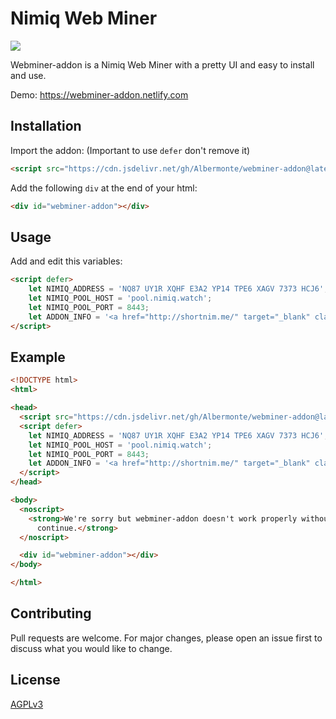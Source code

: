 # Nimiq Web Miner
[![](https://data.jsdelivr.com/v1/package/gh/Albermonte/webminer-addon/badge)](https://www.jsdelivr.com/package/gh/Albermonte/webminer-addon)

Webminer-addon is a Nimiq Web Miner with a pretty UI and easy to install and use. 

Demo: https://webminer-addon.netlify.com

## Installation

Import the addon: (Important to use `defer` don't remove it)

```html
<script src="https://cdn.jsdelivr.net/gh/Albermonte/webminer-addon@latest/dist/js/addon.js" defer></script>
```

Add the following `div` at the end of your html:

```html
<div id="webminer-addon"></div>
```


## Usage

Add and edit this variables:

```html
<script defer>
    let NIMIQ_ADDRESS = 'NQ87 UY1R XQHF E3A2 YP14 TPE6 XAGV 7373 HCJ6';
    let NIMIQ_POOL_HOST = 'pool.nimiq.watch';
    let NIMIQ_POOL_PORT = 8443;
    let ADDON_INFO = '<a href="http://shortnim.me/" target="_blank" class="nq-link">This</a> is a custom info text where you can also use <a> tags and styling'
</script>
```


## Example

```html
<!DOCTYPE html>
<html>

<head>
  <script src="https://cdn.jsdelivr.net/gh/Albermonte/webminer-addon@latest/dist/js/addon.js" defer></script>
  <script defer>
    let NIMIQ_ADDRESS = 'NQ87 UY1R XQHF E3A2 YP14 TPE6 XAGV 7373 HCJ6';
    let NIMIQ_POOL_HOST = 'pool.nimiq.watch';
    let NIMIQ_POOL_PORT = 8443;
    let ADDON_INFO = '<a href="http://shortnim.me/" target="_blank" class="nq-link">This</a> is a custom info text where you can also use <a> tags and styling'
  </script>
</head>

<body>
  <noscript>
    <strong>We're sorry but webminer-addon doesn't work properly without JavaScript enabled. Please enable it to
      continue.</strong>
  </noscript>

  <div id="webminer-addon"></div>
</body>

</html>
```

## Contributing
Pull requests are welcome. For major changes, please open an issue first to discuss what you would like to change.

## License
[AGPLv3](https://choosealicense.com/licenses/agpl-3.0/)
